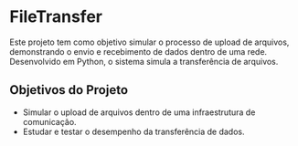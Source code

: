 # FileTransfer


Este projeto tem como objetivo simular o processo de upload de arquivos, demonstrando o envio e recebimento de dados dentro de uma rede. Desenvolvido em Python, o sistema simula a transferência de arquivos.

## Objetivos do Projeto

- Simular o upload de arquivos dentro de uma infraestrutura de comunicação.
- Estudar e testar o desempenho da transferência de dados.
